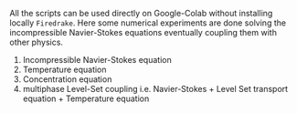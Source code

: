 All the scripts can be used directly on Google-Colab without installing locally ```Firedrake```. Here some numerical experiments are done solving the incompressible Navier-Stokes equations
eventually coupling them with other physics.
1. Incompressible Navier-Stokes equation
2. Temperature equation
3. Concentration equation
4. multiphase Level-Set coupling i.e. Navier-Stokes + Level Set transport equation + Temperature equation
